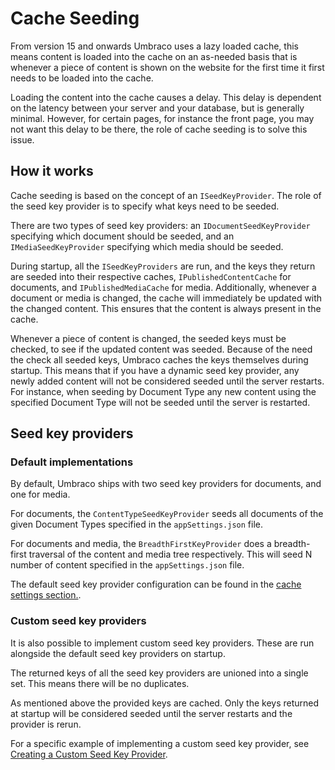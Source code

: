﻿---
description: Information about cache seeding
---

# Cache Seeding

From version 15 and onwards Umbraco uses a lazy loaded cache, this means content is loaded into the cache on an as-needed basis
that is whenever a piece of content is shown on the website for the first time it first needs to be loaded into the cache.

Loading the content into the cache causes a delay. This delay is dependent on the latency between your server and your database, but is generally minimal.
However, for certain pages, for instance the front page, you may not want this delay to be there, the role of cache seeding is to solve this issue.

## How it works

Cache seeding is based on the concept of an `ISeedKeyProvider`. The role of the seed key provider is to specify what keys need to be seeded.

There are two types of seed key providers: an `IDocumentSeedKeyProvider` specifying which document should be seeded, and an `IMediaSeedKeyProvider` specifying which media should be seeded.

During startup, all the `ISeedKeyProviders` are run, and the keys they return are seeded into their respective caches, `IPublishedContentCache` for documents, and `IPublishedMediaCache` for media. Additionally, whenever a document or media is changed, the cache will immediately be updated with the changed content. This ensures that the content is always present in the cache.

Whenever a piece of content is changed, the seeded keys must be checked, to see if the updated content was seeded. Because of the need the check all seeded keys, Umbraco caches the keys themselves during startup. This means that if you have a dynamic seed key provider, any newly added content will not be considered seeded until the server restarts. For instance, when seeding by Document Type any new content using the specified Document Type will not be seeded until the server is restarted.

## Seed key providers

### Default implementations

By default, Umbraco ships with two seed key providers for documents, and one for media.

For documents, the `ContentTypeSeedKeyProvider` seeds all documents of the given Document Types specified in the `appSettings.json` file.

For documents and media, the `BreadthFirstKeyProvider` does a breadth-first traversal of the content and media tree respectively. This will seed N number of content specified in the `appSettings.json` file.

The default seed key provider configuration can be found in the [cache settings section.](../configuration/cache-settings.md).

### Custom seed key providers

It is also possible to implement custom seed key providers. These are run alongside the default seed key providers on startup.

The returned keys of all the seed key providers are unioned into a single set. This means there will be no duplicates.

As mentioned above the provided keys are cached. Only the keys returned at startup will be considered seeded until the server restarts and the provider is rerun.

For a specific example of implementing a custom seed key provider, see [Creating a Custom Seed Key Provider](../extending/creating-custom-seed-key-provider.md).
